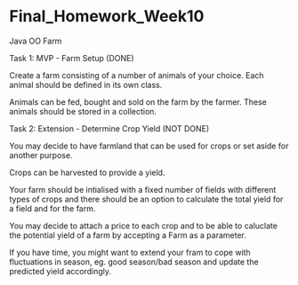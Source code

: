 # Final_Homework_Week10
Java OO Farm

Task 1: MVP - Farm Setup (DONE)

Create a farm consisting of a number of animals of your choice. Each animal should be defined in its own class.

Animals can be fed, bought and sold on the farm by the farmer. These animals should be stored in a collection.

Task 2: Extension - Determine Crop Yield (NOT DONE)

You may decide to have farmland that can be used for crops or set aside for another purpose.

Crops can be harvested to provide a yield.

Your farm should be intialised with a fixed number of fields with different types of crops and there should be an option to calculate the total yield for a field and for the farm.

You may decide to attach a price to each crop and to be able to caluclate the potential yield of a farm by accepting a Farm as a parameter.

If you have time, you might want to extend your fram to cope with fluctuations in season, eg. good season/bad season and update the predicted yield accordingly.
